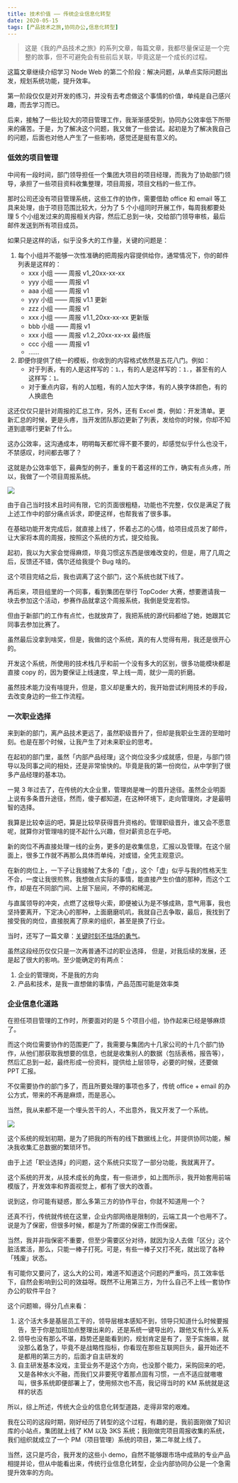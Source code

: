 ```yaml
---
title: 技术价值 —— 传统企业信息化转型
date: 2020-05-15
tags: [产品技术之旅,协同办公,信息化转型]
---
```


> 这是《我的产品技术之旅》的系列文章，每篇文章，我都尽量保证是一个完整的故事，但不可避免会有些前后关联，毕竟这是一个成长的过程。

这篇文章继续介绍学习 Node Web 的第二个阶段：解决问题，从单点实际问题出发，规划系统功能，提升效率。

第一阶段仅仅是对开发的练习，并没有去考虑做这个事情的价值，单纯是自己感兴趣，而去学习而已。

后来，接触了一些比较大的项目管理工作，我渐渐感受到，协同办公效率低下所带来的痛苦。于是，为了解决这个问题，我又做了一些尝试。起初是为了解决我自己的问题，后面也对他人产生了一些影响，感觉还是挺有意义的。

### 低效的项目管理
中间有一段时间，部门领导担任一个集团大项目的项目经理，而我为了协助部门领导，承担了一些项目资料收集整理，项目周报，项目文档的一些工作。

那时公司还没有项目管理系统，这些工作的协作，需要借助 office 和 email 等工具来处理，由于项目范围比较大，分为了 5 个小组同时开展工作，每周我都要处理 5 个小组发过来的周报相关内容，然后汇总到一块，交给部门领导审核，最后邮件发送到所有项目成员。

如果只是这样的话，似乎没多大的工作量，关键的问题是：

1. 每个小组并不能够一次性准确的把周报内容提供给你，通常情况下，你的邮件列表是这样的：
   - xxx 小组 —— 周报 v1_20xx-xx-xx
   - yyy 小组 —— 周报 v1
   - aaa 小组 —— 周报 v1
   - yyy 小组 —— 周报 v1.1 更新
   - zzz 小组 —— 周报 v1
   - xxx 小组 —— 周报 v1.1_20xx-xx-xx 更新版
   - bbb 小组 —— 周报 v1
   - xxx 小组 —— 周报 v1.2_20xx-xx-xx 最终版
   - ccc 小组 —— 周报 v1
   - ......
2. 即便你提供了统一的模板，你收到的内容格式依然是五花八门。例如：
   - 对于列表，有的人是这样写的：`1、`，有的人是这样写的：`1.`，甚至有的人这样写：`1。`
   - 对于重点内容，有的人加粗，有的人加大字体，有的人换字体颜色，有的人换底色

这还仅仅只是针对周报的汇总工作，另外，还有 Excel 类，例如：开发清单。更新汇总的时候，更是头疼，当开发团队那边更新了列表，发给你的时候，你却不知道到底哪行更新了什么。

这办公效率，这沟通成本，明明每天都忙得不要不要的，却感觉似乎什么也没干，不禁感叹，时间都去哪了？

这就是办公效率低下，最典型的例子，重复的干着这样的工作，确实有点头疼，所以，我做了一个项目周报系统。

![](/image/the_travel_about_product_and_technology/2020-05-13-21-22-11.png)

由于自己当时技术且时间有限，它的页面很粗糙，功能也不完整，仅仅是满足了我上述工作中的部分痛点诉求，即便这样，也帮我省了很多事。

在基础功能开发完成后，就直接上线了，怀着忐忑的心情，给项目成员发了邮件，让大家将本周的周报，按照这个系统的方式，提交给我。

起初，我以为大家会觉得麻烦，毕竟习惯这东西是很难改变的，但是，用了几周之后，反馈还不错，偶尔还给我提个 Bug 啥的。

这个项目完结之后，我也调离了这个部门，这个系统也就下线了。

再后来，项目组里的一个同事，看到集团在举行 TopCoder 大赛，想要邀请我一块去参加这个活动，参赛作品就拿这个周报系统，我倒是受宠若惊。

但由于新部门的工作有点忙，也就放弃了，我把系统的源代码都给了她，她跟其它同事去参加比赛了。

虽然最后没拿到啥奖，但是，我做的这个系统，真的有人觉得有用，我还是很开心的。

开发这个系统，所使用的技术栈几乎和前一个没有多大的区别，很多功能模块都是直接 copy 的，因为要保证上线速度，早上线一周，就少一周的折磨。

虽然技术能力没有啥提升，但是，意义却是重大的，我开始尝试利用技术的手段，去改变身边的一些工作流程。

### 一次职业选择
来到新的部门，离产品技术更远了，虽然职级晋升了，但却是我职业生涯的至暗时刻。也是在那个时候，让我产生了对未来职业的思考。

在起初的部门里，虽然「内部产品经理」这个岗位没多少成就感，但是，与部门领导以及同事之间的相处，还是非常愉快的。毕竟是我的第一份岗位，从中学到了很多产品经理的基本功。

一晃 3 年过去了，在传统的大企业里，管理岗是唯一的晋升途径。虽然企业明面上说有多条晋升途径，然而，傻子都知道，在这种环境下，走向管理岗，才是最明智的选择。

我算是比较幸运的吧，算是比较早获得晋升资格的。管理职级晋升，谁又会不愿意呢，就算你对管理啥的提不起什么兴趣，但对薪资总在乎吧。

新的岗位不再直接处理一线的业务，更多的是收集信息，汇报以及管理。在这个层面上，很多工作就不再那么具体而单纯，对或错，全凭主观意识。

在新的岗位上，一下子让我接触了太多的「虚」，这个「虚」似乎与我的性格天生不合，一度让我很煎熬，我想做点实际的事情，能直接产生价值的那种，而这个工作，却是在不同部门间、上层下层间，不停的和稀泥。

与直属领导的冲突，点燃了这根导火索，即便被认为是不够成熟，意气用事，我也坚持要离开，下定决心的那种，上面磨磨叽叽，我就自己去争取，最后，我找到了接受我的岗位，直接脱离了原来的组织，甚至是换了行业。

当时，还写了一篇文章：[关键时刻不怯场的勇气](/2018/07/07/change)。

虽然这段经历仅仅只是一次再普通不过的职业选择， 但是，对我后续的发展，还是起了很大的影响。至少能确定的有两点：

1. 企业的管理岗，不是我的方向
2. 产品和技术，是我一直想做的事情，产品范围可能是效率类

### 企业信息化道路
在担任项目管理的工作时，所要面对的是 5 个项目小组，协作起来已经是够麻烦了。

而这个岗位需要协作的范围更广了，我需要与集团内十几家公司的十几个部门协作，从他们那获取我想要的信息，也就是收集别人的数据（包括表格，报告等），然后汇总到一起，最终形成一份资料，提供给上层领导，必要的时候，还要做 PPT 汇报。

不仅需要协作的部门多了，而且所要处理的事项也多了，传统 office + email 的办公方式，带来的不再是麻烦，而是恶心。

当然，我从来都不是一个埋头苦干的人，不出意外，我又开发了一个系统。

![](/image/the_travel_about_product_and_technology/2020-05-13-21-24-33.png)

这个系统的规划初期，是为了把我的所有的线下数据线上化，并提供协同功能，解决我收集汇总数据的繁琐环节。

由于上述「职业选择」的问题，这个系统只实现了一部分功能，我就离开了。

这个系统的开发，从技术成长的角度，有一些进步，如上图所示，我开始套用前端模版了，开发效率和界面视觉上，都有了很大的改善。

说到这，你可能有疑惑，那么多第三方的协作平台，你就不知道用一个？

还真不行，传统就传统在这里，企业内部网络是限制的，云端工具一个也用不了。说是为了保密，但很多时候，都是为了所谓的保密工作而保密。

当然，我并非指保密不重要，但至少需要区分对待，就因为没人去做「区分」这个脏活累活，那么，只能一棒子打死。可是，有些一棒子又打不死，就出现了各种「残废」状态。

有可能你又要问了，这么大的公司，难道不知道这个问题的严重吗，员工效率低下，自然会影响到公司的效益呀。既然不让用第三方，为什么自己不上线一套协作办公的软件平台？

这个问题嘛，得分几点来看：

1. 这个活大多是基层员工干的，领导层根本感知不到，领导只知道什么时候要报告，至于你是加班加点整理出来的，还是系统一键导出的，跟他又有什么关系
2. 领导也没有那么不堪，趋势还是能看到的，规划肯定是有了，至于实施嘛，就没那么着急了，毕竟不是战略性指标，你看现在那些互联网巨头，最开始还不是都用的第三方的，后面才自主研发的
3. 自主研发基本没戏，主营业务不是这个方向，也没那个能力，采购回来的吧，又是各种水火不融，而我们又非要死守着那点固有习惯，一点不适应就嗷嗷叫，很多系统即便部署上了，使用频次也不高，我记得当时的 KM 系统就是这样的状态

所以，综上所述，传统大企业的信息化转型道路，走得非常的艰难。

我在公司的这段时期，刚好经历了转型的这个过程，有趣的是，我前面刚做了知识库的小站点，集团就上线了 KM 以及 3KS 系统；我刚做完项目周报收集的系统，我们组织就成立了一个 PM（项目管理）系统的项目，第二年就上线了。

当然，这只是巧合，我开发的这些小 demo，自然不能够跟市场中成熟的专业产品相提并论，但从中能看出来，传统行业信息化转型，企业内部协同办公是一个急需提升效率的方向。